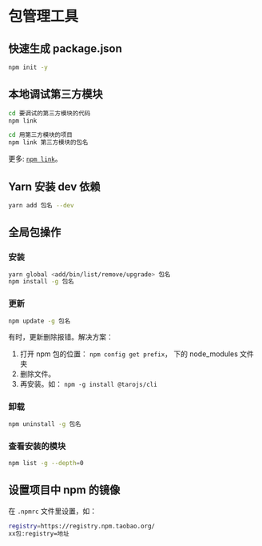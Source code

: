 # 包管理工具

## 快速生成 package.json

```bash
npm init -y
```

## 本地调试第三方模块

```bash
cd 要调试的第三方模块的代码
npm link

cd 用第三方模块的项目
npm link 第三方模块的包名
```

更多:  [`npm link`](https://javascript.ruanyifeng.com/nodejs/npm.html#toc18)。

## Yarn 安装 dev 依赖

```bash
yarn add 包名 --dev
```

## 全局包操作

### 安装

```bash
yarn global <add/bin/list/remove/upgrade> 包名
npm install -g 包名
```

### 更新

```bash
npm update -g 包名
```

有时，更新删除报错。解决方案： 

1. 打开 npm 包的位置： `npm config get prefix`， 下的 node_modules 文件夹
2. 删除文件。
3. 再安装。如： `npm -g install @tarojs/cli`

### 卸载

```bash
npm uninstall -g 包名
```

### 查看安装的模块

```bash
npm list -g --depth=0
```

## 设置项目中 npm 的镜像
在 `.npmrc` 文件里设置，如：

```bash
registry=https://registry.npm.taobao.org/
xx包:registry=地址
```